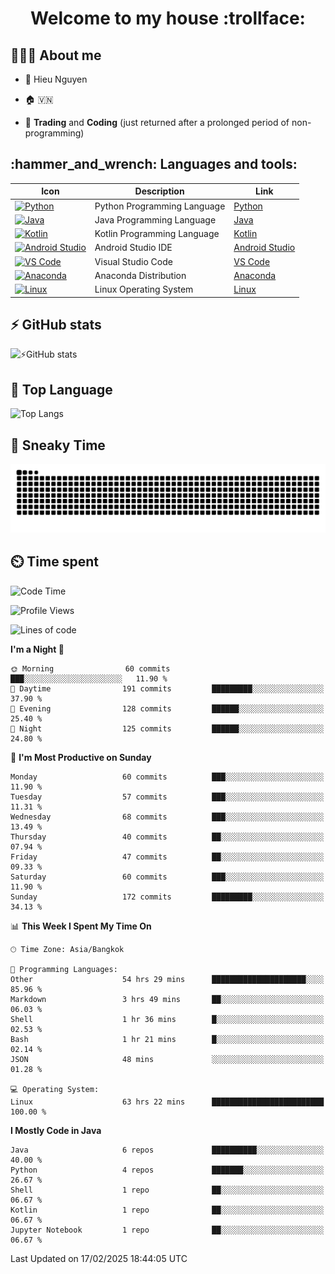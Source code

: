 <h1 align="center">Welcome to my house :trollface:</h1>

<h2 align="left">👨🏻‍💻 About me</h2>

- 🪪 Hieu Nguyen

- 🏠 🇻🇳

- 📄 **Trading** and **Coding** (just returned after a prolonged period of non-programming)


<h2 align="left">:hammer_and_wrench: Languages and tools:</h2>

| Icon | Description | Link |
|---|---|---|
| [![Python](https://skillicons.dev/icons?i=python)](https://www.python.org/) | Python Programming Language | [Python](https://www.python.org/) |
| [![Java](https://skillicons.dev/icons?i=java)](https://www.java.com/) | Java Programming Language | [Java](https://www.java.com/) | 
| [![Kotlin](https://skillicons.dev/icons?i=kotlin)](https://kotlinlang.org/) | Kotlin Programming Language | [Kotlin](https://kotlinlang.org/) |
| [![Android Studio](https://skillicons.dev/icons?i=androidstudio)](https://developer.android.com/studio) | Android Studio IDE | [Android Studio](https://developer.android.com/studio) |
| [![VS Code](https://skillicons.dev/icons?i=vscode)](https://code.visualstudio.com/) | Visual Studio Code | [VS Code](https://code.visualstudio.com/) |
| [![Anaconda](https://skillicons.dev/icons?i=anaconda)](https://www.anaconda.com/) | Anaconda Distribution | [Anaconda](https://www.anaconda.com/) |
| [![Linux](https://skillicons.dev/icons?i=linux)](https://www.linux.org/) | Linux Operating System | [Linux](https://www.linux.org/) |


<h2>⚡ GitHub stats</h2>

![⚡GitHub stats](https://github-readme-stats-9793-ultimatebrok-projects.vercel.app/api?username=ultimateBroK&show_icons=true&theme=dark)

<h2>🥇 Top Language</h2>

![Top Langs](https://github-readme-stats-9793-ultimatebrok-projects.vercel.app/api/top-langs?username=ultimateBroK&size_weight=0.5&count_weight=0.5&layout=compact&theme=dark)

<h2>🐍 Sneaky Time</h2>

![Snake animation](https://raw.githubusercontent.com/ultimateBroK/ultimateBroK/output/github-contribution-grid-snake-dark.svg)

<h2>⏲️ Time spent</h2>

<!--START_SECTION:waka-->
![Code Time](http://img.shields.io/badge/Code%20Time-501%20hrs%2021%20mins-blue)

![Profile Views](http://img.shields.io/badge/Profile%20Views-10-blue)

![Lines of code](https://img.shields.io/badge/From%20Hello%20World%20I%27ve%20Written-397.3%20thousand%20lines%20of%20code-blue)

**I'm a Night 🦉** 

```text
🌞 Morning                60 commits          ███░░░░░░░░░░░░░░░░░░░░░░   11.90 % 
🌆 Daytime                191 commits         █████████░░░░░░░░░░░░░░░░   37.90 % 
🌃 Evening                128 commits         ██████░░░░░░░░░░░░░░░░░░░   25.40 % 
🌙 Night                  125 commits         ██████░░░░░░░░░░░░░░░░░░░   24.80 % 
```
📅 **I'm Most Productive on Sunday** 

```text
Monday                   60 commits          ███░░░░░░░░░░░░░░░░░░░░░░   11.90 % 
Tuesday                  57 commits          ███░░░░░░░░░░░░░░░░░░░░░░   11.31 % 
Wednesday                68 commits          ███░░░░░░░░░░░░░░░░░░░░░░   13.49 % 
Thursday                 40 commits          ██░░░░░░░░░░░░░░░░░░░░░░░   07.94 % 
Friday                   47 commits          ██░░░░░░░░░░░░░░░░░░░░░░░   09.33 % 
Saturday                 60 commits          ███░░░░░░░░░░░░░░░░░░░░░░   11.90 % 
Sunday                   172 commits         █████████░░░░░░░░░░░░░░░░   34.13 % 
```


📊 **This Week I Spent My Time On** 

```text
🕑︎ Time Zone: Asia/Bangkok

💬 Programming Languages: 
Other                    54 hrs 29 mins      █████████████████████░░░░   85.96 % 
Markdown                 3 hrs 49 mins       ██░░░░░░░░░░░░░░░░░░░░░░░   06.03 % 
Shell                    1 hr 36 mins        █░░░░░░░░░░░░░░░░░░░░░░░░   02.53 % 
Bash                     1 hr 21 mins        █░░░░░░░░░░░░░░░░░░░░░░░░   02.14 % 
JSON                     48 mins             ░░░░░░░░░░░░░░░░░░░░░░░░░   01.28 % 

💻 Operating System: 
Linux                    63 hrs 22 mins      █████████████████████████   100.00 % 
```

**I Mostly Code in Java** 

```text
Java                     6 repos             ██████████░░░░░░░░░░░░░░░   40.00 % 
Python                   4 repos             ███████░░░░░░░░░░░░░░░░░░   26.67 % 
Shell                    1 repo              ██░░░░░░░░░░░░░░░░░░░░░░░   06.67 % 
Kotlin                   1 repo              ██░░░░░░░░░░░░░░░░░░░░░░░   06.67 % 
Jupyter Notebook         1 repo              ██░░░░░░░░░░░░░░░░░░░░░░░   06.67 % 
```




 Last Updated on 17/02/2025 18:44:05 UTC
<!--END_SECTION:waka-->
